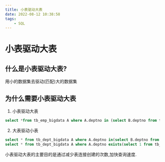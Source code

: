 ```yaml
---
title: 小表驱动大表
date: 2022-08-12 10:38:58
tags:
    - SQL
---
```


# 小表驱动大表

## 什么是小表驱动大表?

用小的数据集去驱动(匹配)大的数据集

## 为什么需要小表驱动大表

1. 小表驱动大表
```sql
select *from tb_emp_bigdata A where A.deptno in (select B.deptno from tb_dept_bigdata B)
```

2. 大表驱动小表
```sql
select * from tb_dept_bigdata A where A.deptno in(select B.deptno from tb_emp_bigdata B);
select * from tb_dept_bigdata A where A.deptno exists(select 1 from tb_emp_bigdata B where B.deptno=A.deptno);
```

小表驱动大表的主要目的是通过减少表连接创建的次数,加快查询速度.
